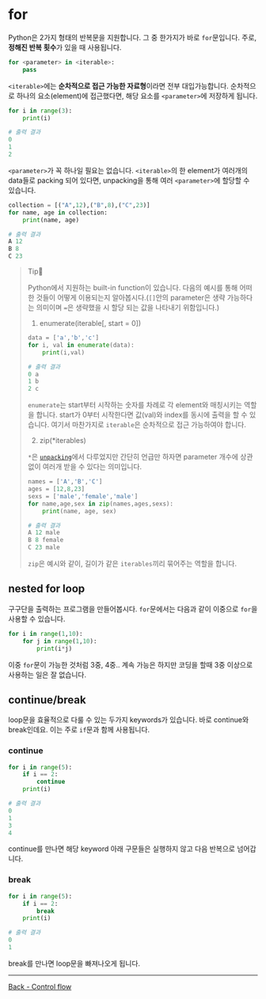# for

Python은 2가지 형태의 반복문을 지원합니다. 그 중 한가지가 바로 `for`문입니다. 주로, **정해진 반복 횟수**가 있을 때 사용됩니다.

```python
for <parameter> in <iterable>:
    pass
```

`<iterable>`에는 **순차적으로 접근 가능한 자료형**이라면 전부 대입가능합니다. 순차적으로 하나의 요소(element)에 접근했다면, 해당 요소를 `<parameter>`에 저장하게 됩니다. 

```python
for i in range(3):
    print(i)
```

```python
# 출력 결과
0
1
2
```

`<parameter>`가 꼭 하나일 필요는 없습니다. `<iterable>`의 한 element가 여러개의 data들로 packing 되어 있다면, unpacking을 통해 여러 `<parameter>`에 할당할 수 있습니다.

```python
collection = [("A",12),("B",8),("C",23)]
for name, age in collection:
    print(name, age)
```

```python
# 출력 결과
A 12
B 8
C 23
```

> Tip👀
>
> Python에서 지원하는 built-in function이 있습니다. 다음의 예시를 통해 어떠한 것들이 어떻게 이용되는지 알아봅시다.(`[]`안의 parameter은 생략 가능하다는 의미이며 `=`은 생략했을 시 할당 되는 값을 나타내기 위함입니다.)
>
> 1. enumerate(iterable[, start = 0])
>
> ```python
> data = ['a','b','c']
> for i, val in enumerate(data):
>     print(i,val)
> ```
>
> ```python
> # 출력 결과
> 0 a
> 1 b
> 2 c
> ```
>
> `enumerate`는 start부터 시작하는 숫자를 차례로 각 element와 매칭시키는 역할을 합니다. start가 0부터 시작한다면 값(val)와 index를 동시에 출력을 할 수 있습니다. 여기서 마찬가지로 `iterable`은 순차적으로 접근 가능하여야 합니다.
>
> 2. zip(*iterables)
>
> `*`은 [`unpacking`](./Tuples.md#unpacking)에서 다루었지만 간단히 언급만 하자면 parameter 개수에 상관없이 여러개 받을 수 있다는 의미입니다.
>
> ```python
> names = ['A','B','C']
> ages = [12,8,23]
> sexs = ['male','female','male']
> for name,age,sex in zip(names,ages,sexs):
>     print(name, age, sex)
> ```
>
> ```python
> # 출력 결과
> A 12 male
> B 8 female
> C 23 male
> ```
> `zip`은 예시와 같이, 길이가 같은 `iterables`끼리 묶어주는 역할을 합니다. 

## nested for loop

구구단을 출력하는 프로그램을 만들어봅시다. `for`문에서는 다음과 같이 이중으로 `for`을 사용할 수 있습니다.

```python
for i in range(1,10):
    for j in range(1,10):
        print(i*j)
```

이중 `for`문이 가능한 것처럼 3중, 4중.. 계속 가능은 하지만 코딩을 할때 3중 이상으로 사용하는 일은 잘 없습니다.

## continue/break 

loop문을 효율적으로 다룰 수 있는 두가지 keywords가 있습니다. 바로 continue와 break인데요. 이는 주로 `if`문과 함께 사용됩니다.

### continue

```python
for i in range(5):
    if i == 2:
        continue
    print(i)
```

```python
# 출력 결과
0
1
3
4
```

continue를 만나면 해당 keyword 아래 구문들은 실행하지 않고 다음 반복으로 넘어갑니다.

### break

```python
for i in range(5):
    if i == 2:
        break
    print(i)
```

```python
# 출력 결과
0
1
```

break를 만나면 loop문을 빠져나오게 됩니다. 

---

[Back - Control flow](./Control-flow.md)